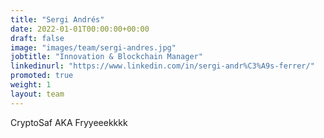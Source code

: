 ```yaml
---
title: "Sergi Andrés"
date: 2022-01-01T00:00:00+00:00
draft: false
image: "images/team/sergi-andres.jpg"
jobtitle: "Innovation & Blockchain Manager"
linkedinurl: "https://www.linkedin.com/in/sergi-andr%C3%A9s-ferrer/"
promoted: true
weight: 1
layout: team
---
```


CryptoSaf AKA Fryyeeekkkk
